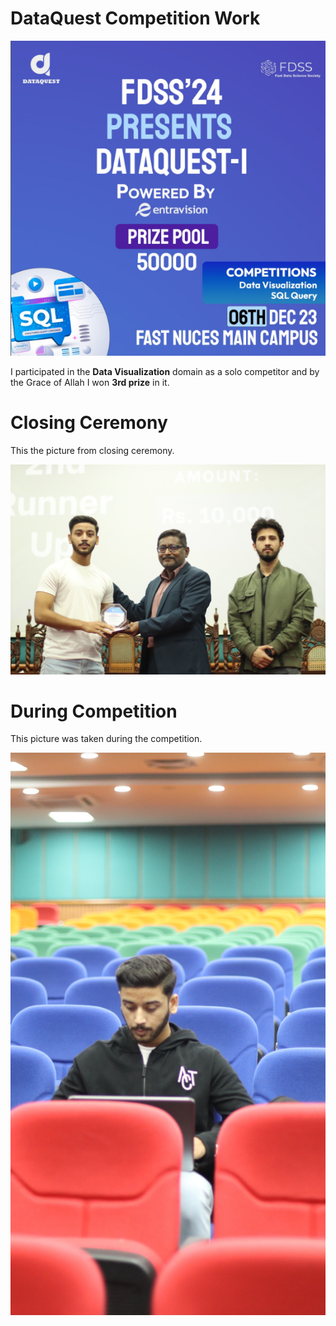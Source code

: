 # DataQuest Competition Work

<div align="center">
  <img src="https://github.com/Syed-Abid/DataQuest-Competition-Work/blob/main/DataQuest%20Poster.png" alt="DataQuest Poster">
</div>

I participated in the **Data Visualization** domain as a solo competitor and by the Grace of Allah I won **3rd prize** in it.

# Closing Ceremony
This the picture from closing ceremony.
<div align="center">
  <img src="https://github.com/Syed-Abid/DataQuest-Competition-Work/blob/main/Award%20Recieving%20Picture.jpeg" alt="Award Receiving Picture">
</div>

# During Competition 
This picture was taken during the competition.
<div align="center">
  <img src="https://github.com/Syed-Abid/DataQuest-Competition-Work/blob/main/During%20Competition%20Picture.jpeg" alt="During Competition Picture">
</div>
